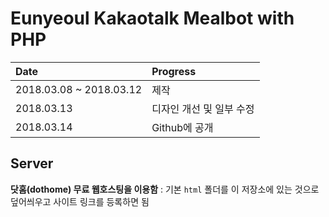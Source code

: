 # Eunyeoul Kakaotalk Mealbot with PHP
| Date | Progress |
| :------------- | :------------- |
| 2018.03.08 ~ 2018.03.12 | 제작 |
| 2018.03.13 | 디자인 개선 및 일부 수정 |
| 2018.03.14 | Github에 공개 |

## Server
<b>닷홈(dothome) 무료 웹호스팅을 이용함</b> : 기본 `html` 폴더를 이 저장소에 있는 것으로 덮어씌우고 사이트 링크를 등록하면 됨
